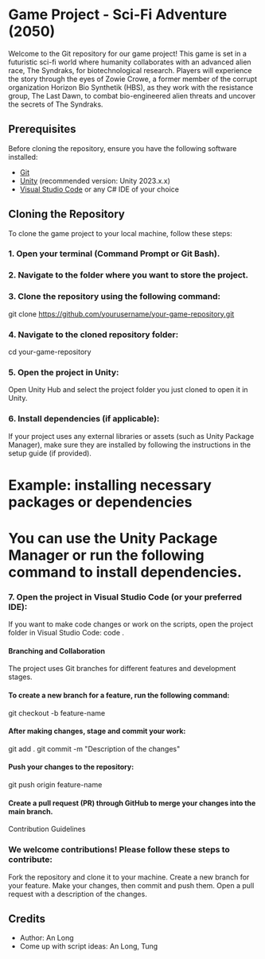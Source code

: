 # Game Project - Sci-Fi Adventure (2050)

Welcome to the Git repository for our game project! This game is set in a futuristic sci-fi world where humanity collaborates with an advanced alien race, The Syndraks, for biotechnological research. Players will experience the story through the eyes of Zowie Crowe, a former member of the corrupt organization Horizon Bio Synthetik (HBS), as they work with the resistance group, The Last Dawn, to combat bio-engineered alien threats and uncover the secrets of The Syndraks.

## Prerequisites

Before cloning the repository, ensure you have the following software installed:

- [Git](https://git-scm.com/downloads)
- [Unity](https://unity.com/) (recommended version: Unity 2023.x.x)
- [Visual Studio Code](https://code.visualstudio.com/) or any C# IDE of your choice

## Cloning the Repository

To clone the game project to your local machine, follow these steps:

### 1. Open your terminal (Command Prompt or Git Bash).

### 2. Navigate to the folder where you want to store the project.

### 3. Clone the repository using the following command:
  git clone https://github.com/yourusername/your-game-repository.git
  
### 4. Navigate to the cloned repository folder:
  cd your-game-repository
### 5. Open the project in Unity:
Open Unity Hub and select the project folder you just cloned to open it in Unity.
### 6. Install dependencies (if applicable):
If your project uses any external libraries or assets (such as Unity Package Manager), make sure they are installed by following the instructions in the setup guide (if provided).

# Example: installing necessary packages or dependencies
# You can use the Unity Package Manager or run the following command to install dependencies.

### 7. Open the project in Visual Studio Code (or your preferred IDE):
If you want to make code changes or work on the scripts, open the project folder in Visual Studio Code:
    code .
#### Branching and Collaboration
  The project uses Git branches for different features and development stages.
#### To create a new branch for a feature, run the following command:
  git checkout -b feature-name
#### After making changes, stage and commit your work:
  git add .
  git commit -m "Description of the changes"
#### Push your changes to the repository:
  git push origin feature-name
#### Create a pull request (PR) through GitHub to merge your changes into the main branch.
  Contribution Guidelines

### We welcome contributions! Please follow these steps to contribute:

Fork the repository and clone it to your machine.
Create a new branch for your feature.
Make your changes, then commit and push them.
Open a pull request with a description of the changes.


## Credits
- Author: An Long
- Come up with script ideas: An Long, Tung
